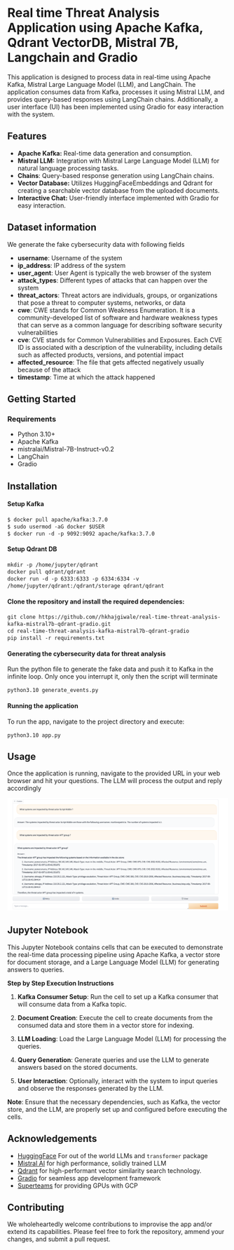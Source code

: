 
# Real time Threat Analysis Application using Apache Kafka, Qdrant VectorDB, Mistral 7B, Langchain and Gradio
This application is designed to process data in real-time using Apache Kafka, Mistral Large Language Model (LLM), and LangChain. The application consumes data from Kafka, processes it using Mistral LLM, and provides query-based responses using LangChain chains. Additionally, a user interface (UI) has been implemented using Gradio for easy interaction with the system.



## Features

- **Apache Kafka:** Real-time data generation and consumption.
- **Mistral LLM:** Integration with Mistral Large Language Model (LLM) for natural language processing tasks.
- **Chains**: Query-based response generation using LangChain chains.
- **Vector Database:** Utilizes HuggingFaceEmbeddings and Qdrant for creating a searchable vector database from the uploaded documents.
- **Interactive Chat:** User-friendly interface implemented with Gradio for easy interaction.


## Dataset information

We generate the fake cybersecurity data with following fields
- **username**: Username of the system
- **ip_address**: IP address of the system
- **user_agent**: User Agent is typically the web browser of the system
- **attack_types**: Different types of attacks that can happen over the system
- **threat_actors**: Threat actors are individuals, groups, or organizations that pose a threat to computer systems, networks, or data
- **cwe**: CWE stands for Common Weakness Enumeration. It is a community-developed list of software and hardware weakness types that can serve as a common language for describing software security vulnerabilities
- **cve**: CVE stands for Common Vulnerabilities and Exposures. Each CVE ID is associated with a description of the vulnerability, including details such as affected products, versions, and potential impact
- **affected_resource**: The file that gets affected negatively usually because of the attack
- **timestamp**: Time at which the attack happened
## Getting Started

### Requirements
- Python 3.10+
- Apache Kafka
- mistralai/Mistral-7B-Instruct-v0.2
- LangChain
- Gradio


## Installation
#### Setup Kafka
```
$ docker pull apache/kafka:3.7.0
$ sudo usermod -aG docker $USER
$ docker run -d -p 9092:9092 apache/kafka:3.7.0
```

#### Setup Qdrant DB
```
mkdir -p /home/jupyter/qdrant
docker pull qdrant/qdrant
docker run -d -p 6333:6333 -p 6334:6334 -v /home/jupyter/qdrant:/qdrant/storage qdrant/qdrant
```

#### Clone the repository and install the required dependencies:

```
git clone https://github.com//hkhajgiwale/real-time-threat-analysis-kafka-mistral7b-qdrant-gradio.git
cd real-time-threat-analysis-kafka-mistral7b-qdrant-gradio
pip install -r requirements.txt
```
#### Generating the cybersecurity data for threat analysis
Run the python file to generate the fake data and push it to Kafka in the infinite loop. Only once you interrupt it, only then the script will terminate
```
python3.10 generate_events.py
```
####  Running the application
To run the app, navigate to the project directory and execute:
```
python3.10 app.py
```



## Usage
Once the application is running, navigate to the provided URL in your web browser and hit your questions. The LLM will process the output and reply accordingly

![Gradio Application](gradio_application.png)

## Jupyter Notebook


This Jupyter Notebook contains cells that can be executed to demonstrate the real-time data processing pipeline using Apache Kafka, a vector store for document storage, and a Large Language Model (LLM) for generating answers to queries.

****Step by Step Execution Instructions****

1. **Kafka Consumer Setup**: Run the cell to set up a Kafka consumer that will consume data from a Kafka topic.

2. **Document Creation**: Execute the cell to create documents from the consumed data and store them in a vector store for indexing.

3. **LLM Loading**: Load the Large Language Model (LLM) for processing the queries.

4. **Query Generation**: Generate queries and use the LLM to generate answers based on the stored documents.

5. **User Interaction**: Optionally, interact with the system to input queries and observe the responses generated by the LLM.

**Note**: Ensure that the necessary dependencies, such as Kafka, the vector store, and the LLM, are properly set up and configured before executing the cells.


## Acknowledgements

 - [HuggingFace](https://huggingface.co/) For out of the world LLMs and `transformer` package
 - [Mistral AI](https://mistral.ai/) for high performance, solidly trained LLM
 - [Qdrant](https://qdrant.tech/) for high-performant vector similarity search technology.
 - [Gradio](https://www.gradio.app/) for seamless app development framework
 - [Superteams](https://www.superteams.ai/) for providing GPUs with GCP



## Contributing
We wholeheartedly welcome contributions to improvise the app and/or extend its capabilities. Please feel free to fork the repository, ammend your changes, and submit a pull request.


